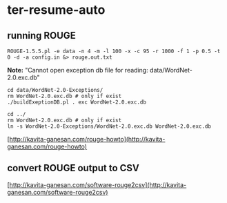 # ter-resume-auto


## running ROUGE

```
ROUGE-1.5.5.pl -e data -n 4 -m -l 100 -x -c 95 -r 1000 -f 1 -p 0.5 -t 0 -d -a config.in &> rouge.out.txt
```

**Note:** "Cannot open exception db file for reading: data/WordNet-2.0.exc.db"

```
cd data/WordNet-2.0-Exceptions/
rm WordNet-2.0.exc.db # only if exist
./buildExeptionDB.pl . exc WordNet-2.0.exc.db

cd ../
rm WordNet-2.0.exc.db # only if exist
ln -s WordNet-2.0-Exceptions/WordNet-2.0.exc.db WordNet-2.0.exc.db
```

[http://kavita-ganesan.com/rouge-howto](http://kavita-ganesan.com/rouge-howto)

## convert ROUGE output to CSV

[http://kavita-ganesan.com/software-rouge2csv](http://kavita-ganesan.com/software-rouge2csv)
